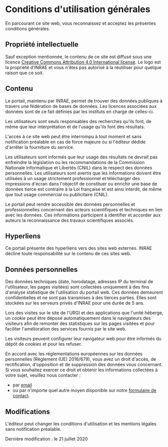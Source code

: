 # Conditions d'utilisation générales

En parcourant ce site web, vous reconnaissez et acceptez les présentes conditions générales.

## Propriété intellectuelle

Sauf exception mentionnée, le contenu de ce site est diffusé sous une licence [Creative Commons Attribution 4.0 International license](https://creativecommons.org/licenses/by/4.0/).
Le logo est la propriété d'INRAE et vous n'êtes pas autorisé à la réutiliser pour quelque raison que ce soit.

## Contenu

Le portail, maintenu par INRAE, permet de trouver des données publiques à travers une fédération de bases de données. Les licences associées aux données sont de ce fait définies par les instituts en charge de celles-ci.

Les utilisateurs sont seuls responsables des recherches qu'ils font, de même que leur interprétation et de l'usage qu'ils font des résultats.

L'accès à ce site web peut être interrompu à tout moment et sans notification préalable en cas de force majeure ou si l'éditeur dédide d'arrêter la fourniture du service.

Les utilisateurs sont informés que leur usage des résultats ne devrait pas enfreindre la législation ou les recommandations de la Commission Nationale Informatique et Libertés (CNIL) dans le respect des données personnelles.
Les utilisateurs sont avertis que les informations doivent être utilisées à un usage strictement professionnel et télécharger des impressions d'écran dans l'objectif de constituer ou enrichir une base de données tierce est contraire à la Loi française et est ainsi interdit, de même que tout usage commercial ou publicitaire (CNIL).

Le portail peut rendre accessible des données personnelles et professionnelles concernant des acteurs scientifiques et techniques en lien avec les données. Ces informations participent à identifier et accorder aux auteurs la reconnaissance des travaux scientifiques associés.

## Hyperliens

Ce portail présente des hyperliens vers des sites web externes. INRAE décline toute responsabilité sur le contenu de ces sites web.

## Données personnelles

Des données techniques (date, horodatage, adresses IP du terminal de l'utilisateur, les pages visitées) sont collectées uniquement à des fins d'analyse statistique de l'utilisation du portail web.
Ces données demeurent confidentielles et ne sont pas transmises à des tierces parties. Elles sont stockées sur les serveurs privés d'INRAE pour une durée de 5 ans.

Lors des visites sur le site de l'URGI et des applications que l'unité héberge, un _cookie_ peut être déposé automatiquement dans le navigateurs des visiteurs afin de remonter des statistiques sur les pages visitées et pour faciliter l'amélioration des services fournis par le site web.

Les visiteurs peuvent configurer leur navigateur web pour être informés du dépôt de _cookies_ et pour les refuser.

En accord avec les réglementations européennes sur les données personnelles (Règlement (UE) 2016/679), vous avez un droit d'accès, de rectification, d'opposition et de suppression des données vous concernant.
Si vous souhaitez exercer ce droit et obtenir les informations collectées à votre sujet, veuillez nous contacter :
- par [email](mailto:urgi-contact@inrae.fr?subject=%5BData%20Discovery%5D%20GPDR%20request)
- ou par n'importe quel autre moyen disponible sur notre [formulaire de contact](https://urgi.versailles.inrae.fr/Contact-us).

## Modifications

L'éditeur peut changer les conditions d'utilisation et les mentions légales sans notification préalable.

Dernière modification : le 21 juillet 2020
